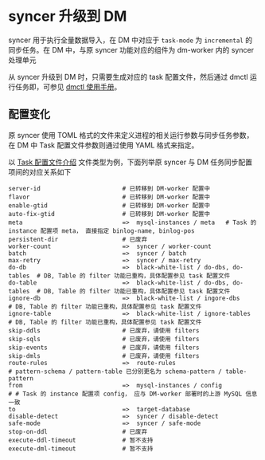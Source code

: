 syncer 升级到 DM
===

syncer 用于执行全量数据导入，在 DM 中对应于 `task-mode` 为 `incremental` 的同步任务。在 DM 中，与原 syncer 功能对应的组件为 dm-worker 内的 syncer 处理单元

从 syncer 升级到 DM 时，只需要生成对应的 task 配置文件，然后通过 dmctl  运行任务即，可参见 [dmctl 使用手册](../task-handling/dmctl-manual.md)。


## 配置变化

原 syncer 使用 TOML 格式的文件来定义进程的相关运行参数与同步任务参数，在 DM 中 Task 配置文件参数则通过使用 YAML 格式来指定。

以 [Task 配置文件介绍](../configuration/configuration.md) 文件类型为例，下面列举原 syncer 与 DM 任务同步配置项间的对应关系如下

```
server-id                       # 已转移到 DM-worker 配置中
flavor                          # 已转移到 DM-worker 配置中
enable-gtid                     # 已转移到 DM-worker 配置中
auto-fix-gtid                   # 已转移到 DM-worker 配置中
meta                            =>	mysql-instances / meta	 # Task 的 instance 配置项 meta， 直接指定 binlog-name, binlog-pos
persistent-dir                  # 已废弃
worker-count                    =>	syncer / worker-count
batch                           =>	syncer / batch
max-retry                       =>	syncer / max-retry
do-db                           =>	black-white-list / do-dbs, do-tables  # DB, Table 的 filter 功能已重构，具体配置参见 task 配置文件
do-table                        =>	black-white-list / do-dbs, do-tables  # DB, Table 的 filter 功能已重构，具体配置参见 task 配置文件
ignore-db                       =>	black-white-list / ingore-dbs	      # DB, Table 的 filter 功能已重构，具体配置参见 task 配置文件
ignore-table                    =>	black-white-list / ignore-tables	  # DB, Table 的 filter 功能已重构，具体配置参见 task 配置文件
skip-ddls                       # 已废弃，请使用 filters
skip-sqls                       # 已废弃，请使用 filters
skip-events                     # 已废弃，请使用 filters
skip-dmls                       # 已废弃，请使用 filters
route-rules                     =>	route-rules                           # pattern-schema / pattern-table 已分别更名为 schema-pattern / table-pattern
from                            =>	mysql-instances / config              # # Task 的 instance 配置项 config， 应与 DM-worker 部署时的上游 MySQL 信息一致
to                              =>	target-database
disable-detect                  =>	syncer / disable-detect
safe-mode                       =>	syncer / safe-mode
stop-on-ddl                     # 已废弃
execute-ddl-timeout             # 暂不支持
execute-dml-timeout             # 暂不支持
```

